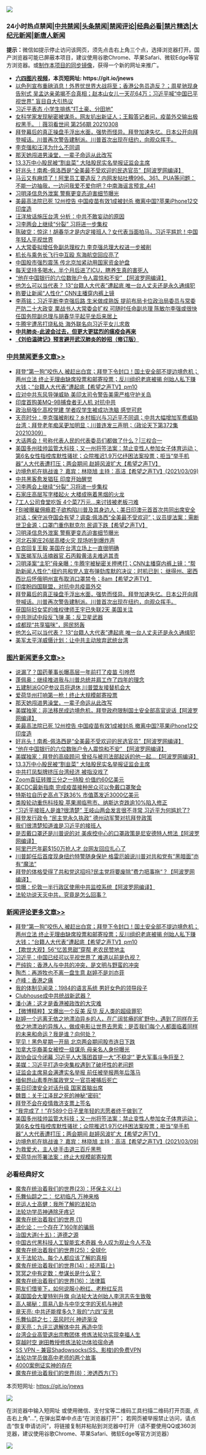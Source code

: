 ![](https://raw.githubusercontent.com/fqnews/bnews/master/64photo/fqnews-qr.jpg)

<div id="tt">
<h3>24小时热点禁闻|<a href="#%E4%B8%AD%E5%85%B1%E7%A6%81%E9%97%BB%E6%9B%B4%E5%A4%9A%E6%96%87%E7%AB%A0">中共禁闻</a>|<a href="#%E5%9B%BE%E7%89%87%E6%96%B0%E9%97%BB%E6%9B%B4%E5%A4%9A%E6%96%87%E7%AB%A0">头条禁闻</a>|<a href="#%E6%96%B0%E9%97%BB%E8%AF%84%E8%AE%BA%E6%9B%B4%E5%A4%9A%E6%96%87%E7%AB%A0">禁闻评论|<a href="#%E5%BF%85%E7%9C%8B%E7%BB%8F%E5%85%B8%E5%A5%BD%E6%96%87">经典必看|<a href="/video.md#%E7%A6%81%E7%89%87%E7%B2%BE%E9%80%89">禁片精选</a>|<a href="https://github.com/fqnews/djy/blob/master/gb/nf1351518.md#1">大纪元新闻</a>|<a href="https://github.com/fqnews/ntdtv/blob/master/gb/prog204.md#1">新唐人新闻</a></h3>
<div><b>提示：</b>微信如提示停止访问该网页，须先点击右上角三个点，选择浏览器打开。国产浏览器可能已屏蔽本项目，建议使用谷歌Chrome、苹果Safari、微软Edge等官方浏览器。或<a href="https://github.com/fqnews/bnews/blob/master/%E5%88%B6%E4%BD%9Cgit%E7%A6%81%E9%97%BB%E9%95%9C%E5%83%8F.md">制作本项目的同步镜像</a>，获得一个新的网址来推广。</div>
<ul>
<li><b><a href="http://d1.bdrive.tk/64.mp4" target="_blank">六四图片视频</a>，本页短网址: https://git.io/jnews</b></li>
<li><a href="/bannedvideo/20210309/1501165.md">以色列宣布重磅消息！外界忧世界大战将至；香港公务员造反？；周星驰现身告别式 吴孟达亲弟揭不合真相；赵本山女儿一天花64万；习近平喊“中国已平视世界” 盲目自大引热议</a></li>
<li><a href="/cbnews/20210309/1501204.md">习近平表态 小学生排练“打土豪、分田地”</a></li>
<li><a href="/comments/20210309/1501148.md">女科学家发现秘密被谋杀，网友扒出新证人；王毅答记者问，疫苗外交输出极权黑手。｜薇羽看世间 第256期 20210308</a></li>
<li><a href="/comments/20210309/1501292.md">拜登幕后的真正操盘手浮出水面，强势而怪异。拜登加速失忆。日本公开向拜登喊话。川普再次警告建制派。川普首次出现在纽约，向观众挥手。</a></li>
<li><a href="/ssgc/20210309/1501214.md">李克强和汪洋为什么不同调</a></li>
<li><a href="/topimagenews/20210310/1501553.md">那天她闯进男澡堂，一辈子命运从此改写</a></li>
<li><a href="/topimagenews/20210309/1501174.md">13.3万中小股民被“割韭菜” 大陆股民实名举报证监会主席</a></li>
<li><a href="/topimagenews/20210309/1501193.md">好兆头！南希-佩洛西是“全美最不受欢迎的民选官员”【阿波罗网编译】</a></li>
<li><a href="/comments/20210309/1501164.md">马云又有麻烦了！阿里员工要造反？内网发帖吐槽996、361、PUA等问题：不能一边抽我，一边问我爱不爱你吧？中南海谣言预言_441</a></li>
<li><a href="/cbnews/20210309/1501388.md">习明泽信息外泄案 警察更变态迫害细节曝光</a></li>
<li><a href="/topimagenews/20210309/1501309.md">美最高法院已死 12州控告 中国疫苗有效1成被封杀 撤离中国?苹果iPhone12交印度造</a></li>
<li><a href="/cbnews/20210309/1501130.md">汪洋放话施压台湾 分析：中共不敢妄动的原因</a></li>
<li><a href="/cbnews/20210310/1501554.md">习李两会上继续“分裂” 习将进一步集权</a></li>
<li><a href="/bannedvideo/20210309/1501333.md">陈破空：惊诧！胡春华才是内定接班人？女代表当面拍马，习近平尴尬！中国年轻人平视世界</a></li>
<li><a href="/headline/20210309/1501244.md">人大常委拟增任免副总理权力 李克强总理大权进一步被削</a></li>
<li><a href="/cbnews/20210309/1501200.md">机长与乘务长飞行中互殴 东海航空回应亮了</a></li>
<li><a href="/finance/20210310/1501495.md">中国股市强烈震荡 传北京加紧动用国家资金护盘</a></li>
<li><a href="/lifebaike/20210309/1501105.md">每天坚持多喝水，半个月后进了ICU，瞎养生真的害死人</a></li>
<li><a href="/topimagenews/20210309/1501191.md">“他在中国银行的六位数账户令人震惊和不安” 【阿波罗网编译】</a></li>
<li><a href="/cbnews/20210309/1501219.md">他怎么可以当代表？ 13“台籍人大代表”遭起底 唯一台人丈夫还是永久通缉犯</a></li>
<li><a href="/comments/20210310/1501460.md">称要让新闻“人性化” CNN主播穿内裤上镜</a></li>
<li><a href="/comments/20210310/1501526.md">李燕铭：习近平断李克强后路 生米做成熟饭 提前布局卡位政治局委员与常委 严防二十大政变 栗战书人大常委会扩权 可随时任命副总理 陈敏尔李强或很快任国务院副总理与胡春华平起平坐后来居上</a></li>
<li><a href="/cbnews/20210309/1501180.md">牛腾宇遭吊打烧私处 海外联名向习近平女儿求救</a></li>
<li><b><a href="/comments/20200211/1275071.md" target="_blank">中共肺炎-此波会过去，但更大更猛烈的瘟疫会再来</a></b></li>
<li><b><a href="/comments/20200207/1272816.md" target="_blank">《刘伯温碑记》预言避开武汉肺炎的妙招（修订版）</a></b></li>
</ul>
</div>

<div class="catlist">
<h3><a href="/cbnews/" target="_blank">中共禁闻</a><span><a href="/cbnews/" target="_blank" rel="nofollow">更多文章>></a></span></h3>
<ul>
<li><a href="/comments/20210310/1501709.md" target="_blank">拜登“第一狗”咬伤人 被赶出白宫；拜登下令封口！国土安全部不提边境危机； 两州立法  终止无理由缺席投票和邮寄投票；反川组织老底被揭  创始人私下赚大钱；“台籍人大代表”遭起底【希望之声TV】pm10</a></li>
<li><a href="/cbnews/20210310/1501678.md" target="_blank">应对中共东风导弹威胁 美印太司令警告美需严格守护关岛</a></li>
<li><a href="/cbnews/20210310/1501652.md" target="_blank">印度首购美MQ-9B捕食者无人机 对抗中共</a></li>
<li><a href="/cbnews/20210310/1501651.md" target="_blank">政治局强化高校党建 学者叹学生被成功洗脑 感觉可悲</a></li>
<li><a href="/cbnews/20210310/1501631.md" target="_blank">天亮时分：李克强被削权？乡村振兴与习近平不同调；中共大幅增加军费威胁台湾；拜登老年痴呆更加明显；川普连发三声明；（政论天下第372集 20210309）</a></li>
<li><a href="/cbnews/20210310/1501517.md" target="_blank">大话两会！号称代表人民的代表委员们都做了什么？|三权合一</a></li>
<li><a href="/comments/20210310/1501618.md" target="_blank">美国多州挂帅监管大科技；又一州将签法案：禁止变性人参加女子体育运动；第6名女性指控库默性骚扰；众院推迟1.9万亿纾困法案投票；拒当“举手机器”人大代表遭打压；两会期间 赵婷风波扩大【希望之声TV】</a></li>
<li><a href="/comments/20210310/1501617.md" target="_blank">边境危机在挑战谁？  嘉宾：林晓旭 主持：高洁【希望之声TV】(2021/03/09)</a></li>
<li><a href="/cbnews/20210310/1501563.md" target="_blank">中共黑客愈发猖狂 印度开始醒觉</a></li>
<li><a href="/cbnews/20210310/1501554.md" target="_blank">习李两会上继续“分裂” 习将进一步集权</a></li>
<li><a href="/cbnews/20210310/1501518.md" target="_blank">石家庄高层写字楼起火 大楼成拖着黑烟的火龙</a></li>
<li><a href="/cbnews/20210310/1501494.md" target="_blank">7工人公司食堂吃饭 4个菜7万元…来讨钱被老板刁难</a></li>
<li><a href="/comments/20210310/1501493.md" target="_blank">FBI被曝雇佣瘾君子欲构陷川普及其身边人；美日印澳元首首次共同出席安全对话；保守派夺国会有望？调查:佩洛西“全美最不受欢迎”；议员提法案：需断世卫金源；口罩门重伤默克尔 民调下跌【希望之声TV】</a></li>
<li><a href="/cbnews/20210309/1501388.md" target="_blank">习明泽信息外泄案 警察更变态迫害细节曝光</a></li>
<li><a href="/cbnews/20210309/1501365.md" target="_blank">河北石家庄26层高楼火灾 现场听到爆炸声</a></li>
<li><a href="/cbnews/20210309/1501356.md" target="_blank">白宫回复王毅 美国在台湾立场上一直很明确</a></li>
<li><a href="/cbnews/20210309/1501355.md" target="_blank">军医揭军队活摘器官 石丙毅黄洁夫难逃其责</a></li>
<li><a href="/comments/20210309/1501342.md" target="_blank">习明泽案“主犯”母亲曝：牛腾宇被秘密关押拷打；CNN主播穿内裤上镜：“帮助新闻人性化”;纽约共和党人宣布弹劾库默的决议：时机已到； 继得州、密西西比后怀俄明州宣布取消口罩禁令；8am【希望之声TV】</a></li>
<li><a href="/cbnews/20210309/1501338.md" target="_blank">印度盼四国联盟，对抗中共疫苗外交</a></li>
<li><a href="/comments/20210309/1501292.md" target="_blank">拜登幕后的真正操盘手浮出水面，强势而怪异。拜登加速失忆。日本公开向拜登喊话。川普再次警告建制派。川普首次出现在纽约，向观众挥手。</a></li>
<li><a href="/cbnews/20210309/1501285.md" target="_blank">获国际妇女奖的维权律师王宇已失联2天 美国关注</a></li>
<li><a href="/cbnews/20210309/1501274.md" target="_blank">中共测试中段反飞弹 美：反卫星武器</a></li>
<li><a href="/cbnews/20210309/1501273.md" target="_blank">成都现“共享猫咪”，网民怒轰</a></li>
<li><a href="/cbnews/20210309/1501219.md" target="_blank">他怎么可以当代表？ 13“台籍人大代表”遭起底 唯一台人丈夫还是永久通缉犯</a></li>
<li><a href="/cbnews/20210309/1501213.md" target="_blank">美军太平洋威慑计划：让中共主动放弃武统台湾</a></li>

</ul>
</div>
<div class="catlist">
<h3><a href="/topimagenews/" target="_blank">图片新闻</a><span><a href="/topimagenews/" target="_blank" rel="nofollow">更多文章>></a></span></h3>
<ul>
<li><a href="/topimagenews/20210310/1501650.md" target="_blank">说漏了？国药董事长曝高层一年前打了疫苗 引哗然</a></li>
<li><a href="/topimagenews/20210310/1501634.md" target="_blank">蓬佩奥：继续推进我与川普总统并肩工作了四年的理念</a></li>
<li><a href="/topimagenews/20210310/1501633.md" target="_blank">五建制派GOP参议员将退休 川普盟友接替机会大</a></li>
<li><a href="/topimagenews/20210310/1501632.md" target="_blank">爱荷华州打响第一枪！终止大规模邮寄投票</a></li>
<li><a href="/topimagenews/20210310/1501553.md" target="_blank">那天她闯进男澡堂，一辈子命运从此改写</a></li>
<li><a href="/topimagenews/20210309/1501336.md" target="_blank">美媒独家：非法移民成边境危机，拜登政府限制国土安全部高官说话【阿波罗网编译】</a></li>
<li><a href="/topimagenews/20210309/1501309.md" target="_blank">美最高法院已死 12州控告 中国疫苗有效1成被封杀 撤离中国?苹果iPhone12交印度造</a></li>
<li><a href="/topimagenews/20210309/1501193.md" target="_blank">好兆头！南希-佩洛西是“全美最不受欢迎的民选官员”【阿波罗网编译】</a></li>
<li><a href="/topimagenews/20210309/1501191.md" target="_blank">“他在中国银行的六位数账户令人震惊和不安” 【阿波罗网编译】</a></li>
<li><a href="/topimagenews/20210309/1501176.md" target="_blank">美媒独家：拜登的高级顾问 曾经与被司法部起诉的他一起&#8230;【阿波罗网编译】</a></li>
<li><a href="/topimagenews/20210309/1501174.md" target="_blank">13.3万中小股民被“割韭菜” 大陆股民实名举报证监会主席</a></li>
<li><a href="/topimagenews/20210309/1501172.md" target="_blank">中共打凤梨牌挤压台湾经济 被指没戏了</a></li>
<li><a href="/topimagenews/20210309/1501171.md" target="_blank">Zoom袁征转赠三分之一持股 价值约60亿美元</a></li>
<li><a href="/topimagenews/20210309/1501170.md" target="_blank">美CDC最新指南 完成疫苗接种民众可以免戴口罩聚会</a></li>
<li><a href="/topimagenews/20210309/1501169.md" target="_blank">特斯拉自历史高点下跌36% 市值蒸发近3000亿美元</a></li>
<li><a href="/topimagenews/20210309/1501027.md" target="_blank">类股轮动重伤科技股 苹果濒临熊市、纳斯达克跌逾10%陷入修正</a></li>
<li><a href="/topimagenews/20210309/1500992.md" target="_blank">&#8220;习近平接班人是谁?很清楚&#8221; 王岐山两会发言很不寻常 习近平为何尴尬了?</a></li>
<li><a href="/topimagenews/20210308/1500730.md" target="_blank">拜登发行政令 “民主党永久执政” 德州动军警对抗拜登政策</a></li>
<li><a href="/topimagenews/20210308/1500679.md" target="_blank">我们很清楚知道谁是习近平的接班人</a></li>
<li><a href="/topimagenews/20210308/1500678.md" target="_blank">是否戴口罩还是川普说的对 美疾控中心的口罩政策是尼安德特人想法【阿波罗网编译】</a></li>
<li><a href="/topimagenews/20210308/1500666.md" target="_blank">阿里巴巴年薪$150万抢人才 台网友回应扎心了</a></li>
<li><a href="/topimagenews/20210308/1500665.md" target="_blank">川普卸任后首度现身纽约特警随身保护 格雷厄姆说川普对共和党有“黑暗面”亦有“魔法”</a></li>
<li><a href="/topimagenews/20210308/1500636.md" target="_blank">拜登的体格受得了共和党这招吗?民主党将要废除”费力把事拖“？【阿波罗网编译】</a></li>
<li><a href="/topimagenews/20210308/1500595.md" target="_blank">惊曝：伦敦一半行政区使用中共监控系统【阿波罗网编译】</a></li>
<li><a href="/comments/20210308/1500552.md" target="_blank">法轮功说天灭中共，究竟是怎么回事？</a></li>

</ul>
</div>
<div class="catlist">
<h3><a href="/comments/" target="_blank">新闻评论</a><span><a href="/comments/" target="_blank" rel="nofollow">更多文章>></a></span></h3>
<ul>
<li><a href="/comments/20210310/1501709.md" target="_blank">拜登“第一狗”咬伤人 被赶出白宫；拜登下令封口！国土安全部不提边境危机； 两州立法  终止无理由缺席投票和邮寄投票；反川组织老底被揭  创始人私下赚大钱；“台籍人大代表”遭起底【希望之声TV】pm10</a></li>
<li><a href="/comments/20210310/1501708.md" target="_blank">【欺世大观】56“忆苦思甜”穿帮 老农民赞地主</a></li>
<li><a href="/comments/20210310/1501707.md" target="_blank">习近平：中国已经可以平视世界了 难道以前是仇视？</a></li>
<li><a href="/comments/20210310/1501706.md" target="_blank">严纯钩：香港人与中共的冲突，是文明与野蛮的冲突</a></li>
<li><a href="/comments/20210310/1501705.md" target="_blank">陶杰：再游牧也不离一盘生意 赵婷不是刘亦菲</a></li>
<li><a href="/comments/20210310/1501704.md" target="_blank">卢峰：香港之痛</a></li>
<li><a href="/comments/20210310/1501703.md" target="_blank">我的体制见闻录：1984的语言系统 男奸女色的领导段子</a></li>
<li><a href="/comments/20210310/1501702.md" target="_blank">Clubhouse成中共统战新武器？</a></li>
<li><a href="/comments/20210310/1501701.md" target="_blank">潘小涛：这才是香港被政改的大灾难</a></li>
<li><a href="/comments/20210310/1501700.md" target="_blank">【微博精粹】又爆出一个反美 反华 反人类的超级罪犯</a></li>
<li><a href="/comments/20210310/1501694.md" target="_blank">赵婷一个远离无依之地漂泊异乡的人，在广阔贫瘠的旷野中，遇到了同样在无依之地漂泊的异族人，做成电影让世界去思索：是否我们每个人都面临着同样的未来和命运？我是谁？向何处？</a></li>
<li><a href="/comments/20210310/1501693.md" target="_blank">罕见！黑色星期一开局 北京两会期间股市连日下跌</a></li>
<li><a href="/comments/20210310/1501692.md" target="_blank">加拿大华裔美女被控一级谋杀 母亲名人身份曝光</a></li>
<li><a href="/comments/20210310/1501691.md" target="_blank">政协会议今闭幕 习近平人大落团首提一大”不稳定“ 更大军事斗争将至？</a></li>
<li><a href="/comments/20210310/1501675.md" target="_blank">美媒：习近平打造中央集权遇到了破坏性的老问题</a></li>
<li><a href="/comments/20210310/1501674.md" target="_blank">证监会主席易会满遭实名举报 前任被举报两年后落马</a></li>
<li><a href="/comments/20210310/1501673.md" target="_blank">缅甸昂山素季所属政党又一官员被捕后死亡</a></li>
<li><a href="/comments/20210310/1501672.md" target="_blank">美日印澳安全对话升级 国家首脑出席</a></li>
<li><a href="/comments/20210310/1501671.md" target="_blank">魏晋：关于江泽民之死的神秘“密码”</a></li>
<li><a href="/comments/20210310/1501645.md" target="_blank">拜登不会在疫情救济支票上签名</a></li>
<li><a href="/comments/20210310/1501619.md" target="_blank">“我完成了！”在589个日子里年轻的志愿者终于做到了</a></li>
<li><a href="/comments/20210310/1501618.md" target="_blank">美国多州挂帅监管大科技；又一州将签法案：禁止变性人参加女子体育运动；第6名女性指控库默性骚扰；众院推迟1.9万亿纾困法案投票；拒当“举手机器”人大代表遭打压；两会期间 赵婷风波扩大【希望之声TV】</a></li>
<li><a href="/comments/20210310/1501617.md" target="_blank">边境危机在挑战谁？  嘉宾：林晓旭 主持：高洁【希望之声TV】(2021/03/09)</a></li>
<li><a href="/comments/20210310/1501610.md" target="_blank">为救爱犬，主人徒手击退三百斤黑熊</a></li>
<li><a href="/comments/20210310/1501596.md" target="_blank">爱荷华州签署法案：终止大规模邮寄投票</a></li>

</ul>
</div>

<div class="catlist">
<h3>必看经典好文</h3>
<ul>
<li><a href="/ssgc/20180904/993719.md" target="_blank">魔鬼在统治着我们的世界(23)：环保主义(上)</a></li>
<li><a href="/tculture/20170711/790081.md" target="_blank">乐舞仙踪之二： 忆初临凡 万神来格</a></li>
<li><a href="/ccpdope/20200729/1369047.md" target="_blank">民运人士高健：我所了解的法轮功</a></li>
<li><a href="/health/20170626/780263.md" target="_blank">法轮功学员神通除牙疼记</a></li>
<li><a href="/topimagenews/20180519/944624.md" target="_blank">魔鬼在统治着我们的世界 (1)</a></li>
<li><a href="/comments/20200907/1392278.md" target="_blank">进化论：一个存在了160年的骗局</a></li>
<li><a href="/topimagenews/20180322/917868.md" target="_blank">治国大道(十五)：道德之源</a></li>
<li><a href="/comments/20210223/1492497.md" target="_blank">中国古代黑科技人工智能玄术奇器 令人叹为观止今人不及</a></li>
<li><a href="/comments/20181017/1014654.md" target="_blank">魔鬼在统治着我们的世界(25)：全球化</a></li>
<li><a href="/topimagenews/20161125/619230.md" target="_blank">关于法轮功，每个人都应该了解的真相</a></li>
<li><a href="/topimagenews/20180605/953415.md" target="_blank">魔鬼在统治着我们的世界(14)：经济篇(上)</a></li>
<li><a href="/tculture/20200812/1378929.md" target="_blank">冥冥之中有定数：参谋长是什么官？</a></li>
<li><a href="/topimagenews/20180615/958090.md" target="_blank">魔鬼在统治着我们的世界(16)：法律篇</a></li>
<li><a href="/comments/20200712/1359630.md" target="_blank">网友们借鉴下，如何说服小粉红、老粉红反共</a></li>
<li><a href="/comments/20200516/1329276.md" target="_blank">美国国会大厦特别升旗 向法轮大法创始人李洪志先生致敬</a></li>
<li><a href="/aomi/history/20170924/831575.md" target="_blank">高人揭秘：周易八卦与中华文字的天机与神迹</a></li>
<li><a href="/comments/20200607/1341003.md" target="_blank">章天亮: 中共还能撑多久? 我的“六四”反思</a></li>
<li><a href="/tculture/20190101/792550.md" target="_blank">乐舞仙踪之七：巫风时兴 神迹渐没</a></li>
<li><a href="/comments/20131119/1029445.md" target="_blank">章天亮：九评三退解体中共 再造中华</a></li>
<li><a href="/comments/20200528/1335859.md" target="_blank">台湾企业高管退出宗教团体 修炼法轮功实现幸福人生</a></li>
<li><a href="/comments/20200511/1322384.md" target="_blank">穿越时空 谢田教授修炼法轮功体验宿命通</a></li>
<li><a href="/comments/20191231/1250654.md" target="_blank">SS VPN &#8211; 兼容Shadowsocks(SS、影梭)的免费VPN</a></li>
<li><a href="/comments/20200629/1352533.md" target="_blank">法轮功学员做高中老师的两个故事</a></li>
<li><a href="/lifebaike/20201113/1430218.md" target="_blank">4000案例证实神的存在</a></li>
<li><a href="/topimagenews/20180527/948714.md" target="_blank">魔鬼在统治着我们的世界(8)：渗透西方(下)</a></li>

</ul>
</div>

本页短网址: https://git.io/jnews

![](https://raw.githubusercontent.com/fqnews/bnews/master/64photo/fqnews-qr.jpg)

在浏览器中输入短网址 或使用微信、支付宝等二维码工具扫描二维码打开页面, 点击右上角"...", 在弹出菜单中点击“在浏览器打开”； 若网页被举报禁止访问，请点击“恢复申请访问”，将链接复制并粘贴到浏览器中打开（请不要使用QQ或360浏览器，建议使用谷歌Chrome、苹果Safari、微软Edge等官方浏览器）

![](https://raw.githubusercontent.com/fqnews/bnews/master/64photo/wx.jpg)